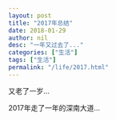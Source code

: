 ```yaml
---
layout: post
title: "2017年总结"
date: 2018-01-29
author: nil
desc: "一年又过去了..."
categories: ["生活"]
tags: ["生活"]
permalink: "/life/2017.html"
---
```



又老了一岁...

2017年走了一年的深南大道...
